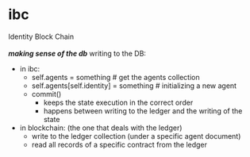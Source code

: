 # ibc
Identity Block Chain <br><br>
___making sense of the db___
writing to the DB:
- in ibc:
	- self.agents = something # get the agents collection
	- self.agents[self.identity] = something # initializing a new agent
	- commit()
	  - keeps the state execution in the correct order 
	  - happens between writing to the ledger and the writing of the state
- in blockchain: (the one that deals with the ledger)
	- write to the ledger collection (under a specific agent document)
	- read all records of a specific contract from the ledger 
